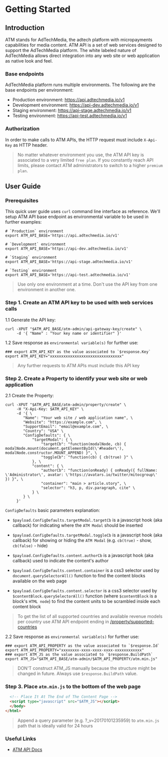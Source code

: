 # Getting Started

## Introduction
ATM stands for AdTechMedia, the adtech platform with micropayments capabilities for media content.
ATM API is a set of web services designed to support the AdTechMedia platform. The white labeled nature
of AdTechMedia allows direct integration into any web site or web application as native look and feel.

### Base endpoints
AdTechMedia platform runs multiple environments. The following are the base endpoints per environment:

- Production environment: https://api.adtechmedia.io/v1
- Development environment: https://api-dev.adtechmedia.io/v1
- Staging environment: https://api-stage.adtechmedia.io/v1
- Testing environment: https://api-test.adtechmedia.io/v1

### Authorization
In order to make calls to ATM APIs, the HTTP request must include `X-Api-Key` as HTTP header.

> No matter whatever environment you use, the ATM API key is associated to a very limited `free plan`.
If you constantly reach API limits, please contact ATM administrators to switch to a higher `premium plan`.

## User Guide

### Prerequisites
This quick user guide uses `curl` command line interface as reference. We'll setup ATM API base endpoint as
environmental variable to be used in further examples:

```shell
# `Production` environment
export ATM_API_BASE='https://api.adtechmedia.io/v1'

# `Development` environment
export ATM_API_BASE='https://api-dev.adtechmedia.io/v1'

# `Staging` environment
export ATM_API_BASE='https://api-stage.adtechmedia.io/v1'

# `Testing` environment
export ATM_API_BASE='https://api-test.adtechmedia.io/v1'
```

> Use only one environment at a time. Don't use the API key from one environment in another one.

### Step 1. Create an ATM API key to be used with web services calls

1.1 Generate the API key:

```shell
curl -XPUT "$ATM_API_BASE/atm-admin/api-gateway-key/create" \
     -d '{ "Name" : "Your key name or identifier" }'
```

1.2 Save response as `environmental variable(s)` for further use:

```shell
### export ATM_API_KEY as the value associated to `$response.Key`
export ATM_API_KEY="xxxxxxxxxxxxxxxxxxxxxxxxxxxxxxxx"
```

> Any further requests to ATM APIs must include this API key

### Step 2. Create a Property to identify your web site or web application

2.1 Create the Property:

```shell
curl -XPUT "$ATM_API_BASE/atm-admin/property/create" \
     -H "X-Api-Key: $ATM_API_KEY" \
     -d '{ \
        "Name": "Your web site / web application name", \
        "Website": "https://example.com", \
        "SupportEmail": "email@example.com", \
        "Country": "USA" \
        "ConfigDefaults": { \
            "targetModal": { \
                "targetCb": "function(modalNode, cb) { modalNode.mount(document.getElementById(\'#header\'), modalNode.constructor.MOUNT_APPEND) }", \
                "toggleCb": "function(cb) { cb(true) }" \
            }, \
            "content": { \
                "authorCb": "function(onReady) { onReady({ fullName: \'Administrator\', avatar: \'https://avatars.io/twitter/mitocgroup\' }) }", \
                "container": "main > article.story", \
                "selector": "h3, p, div.paragraph, cite" \
            } \
        } \
     }'
```

`ConfigDefaults` basic parameters explanation:

  - `$payload.ConfigDefaults.targetModal.targetCb` is a javascript hook (aka callback) for indicating
  where the `ATM Modal` should be inserted

  - `$payload.ConfigDefaults.targetModal.toggleCb` is a javascript hook (aka callback) for showing or hiding
  the `ATM Modal` (e.g. `cb(true)` - show, `cb(false)` - hide)

  - `$payload.ConfigDefaults.content.authorCb` is a javascript hook (aka callback) used to indicate
  the content's author

  - `$payload.ConfigDefaults.content.container` is a css3 selector used by `document.querySelectorAll()`
  function to find the content blocks available on the web page

  - `$payload.ConfigDefaults.content.selector` is a css3 selector used by `$contentBlock.querySelectorAll()`
  function (where `$contentBlock` is a block's `HTML node`) to find the content units to be scrambled
  inside each content block

> To get the list of all supported countries and available revenue models per country use ATM API endpoint ending in
[/property/supported-countries](https://mitocgroup.github.io/atm/api/#path--atm-admin-property-supported-countries)

2.2 Save response as `environmental variable(s)` for further use:

```shell
### export ATM_API_PROPERTY as the value associated to `$response.Id`
export ATM_API_PROPERTY="xxxxxxxx-xxxx-xxxx-xxxx-xxxxxxxxxxxx"
### export ATM_JS as the value associated to `$response.BuildPath`
export ATM_JS="$ATM_API_BASE/atm-admin/$ATM_API_PROPERTY/atm.min.js"
```

> DON'T construct ATM_JS manually because the structure might be changed in future. Always use `$response.BuildPath` value.

### Step 3. Place `atm.min.js` to the bottom of the web page

```html
  <!-- Place It At The End of The Content Page -->
  <script type="javascript" src="$ATM_JS"></script>
  </body>
</html>
```

> Append a query parameter (e.g. ?_v=20170101235959) to `atm.min.js` path that is ideally valid for 24 hours

### Useful Links

- [ATM API Docs](https://mitocgroup.github.io/atm/api/)
